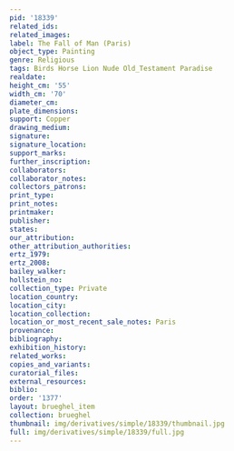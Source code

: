 ```yaml
---
pid: '18339'
related_ids: 
related_images: 
label: The Fall of Man (Paris)
object_type: Painting
genre: Religious
tags: Birds Horse Lion Nude Old_Testament Paradise
realdate: 
height_cm: '55'
width_cm: '70'
diameter_cm: 
plate_dimensions: 
support: Copper
drawing_medium: 
signature: 
signature_location: 
support_marks: 
further_inscription: 
collaborators: 
collaborator_notes: 
collectors_patrons: 
print_type: 
print_notes: 
printmaker: 
publisher: 
states: 
our_attribution: 
other_attribution_authorities: 
ertz_1979: 
ertz_2008: 
bailey_walker: 
hollstein_no: 
collection_type: Private
location_country: 
location_city: 
location_collection: 
location_or_most_recent_sale_notes: Paris
provenance: 
bibliography: 
exhibition_history: 
related_works: 
copies_and_variants: 
curatorial_files: 
external_resources: 
biblio: 
order: '1377'
layout: brueghel_item
collection: brueghel
thumbnail: img/derivatives/simple/18339/thumbnail.jpg
full: img/derivatives/simple/18339/full.jpg
---
```

